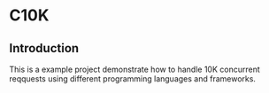 # C10K 

## Introduction

This is a example project demonstrate how to handle 10K concurrent reqquests using different programming languages and frameworks.
